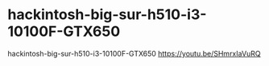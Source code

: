 # hackintosh-big-sur-h510-i3-10100F-GTX650
hackintosh-big-sur-h510-i3-10100F-GTX650
https://youtu.be/SHmrxIaVuRQ

